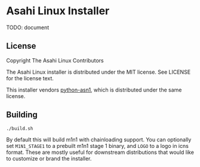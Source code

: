 # Asahi Linux Installer

TODO: document

## License

Copyright The Asahi Linux Contributors

The Asahi Linux installer is distributed under the MIT license. See LICENSE for the license text.

This installer vendors [python-asn1](https://github.com/andrivet/python-asn1), which is distributed under the same license.

## Building

`./build.sh`

By default this will build m1n1 with chainloading support. You can optionally set `M1N1_STAGE1` to a prebuilt m1n1 stage 1 binary, and `LOGO` to a logo in icns format. These are mostly useful for downstream distributions that would like to customize or brand the installer.
